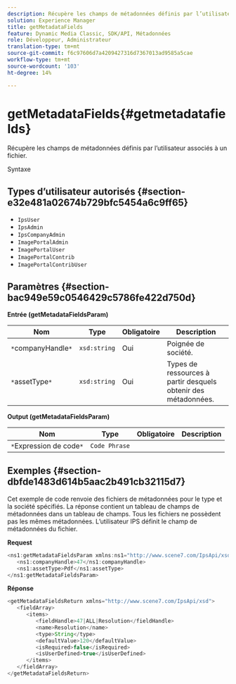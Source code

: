 ```yaml
---
description: Récupère les champs de métadonnées définis par l’utilisateur associés à un fichier.
solution: Experience Manager
title: getMetadataFields
feature: Dynamic Media Classic, SDK/API, Métadonnées
role: Développeur, Administrateur
translation-type: tm+mt
source-git-commit: f6c97606d7a4209427316d7367013ad9585a5cae
workflow-type: tm+mt
source-wordcount: '103'
ht-degree: 14%

---
```



# getMetadataFields{#getmetadatafields}

Récupère les champs de métadonnées définis par l’utilisateur associés à un fichier.

Syntaxe

## Types d’utilisateur autorisés {#section-e32e481a02674b729bfc5454a6c9ff65}

* `IpsUser`
* `IpsAdmin`
* `IpsCompanyAdmin`
* `ImagePortalAdmin`
* `ImagePortalUser`
* `ImagePortalContrib`
* `ImagePortalContribUser`

## Paramètres {#section-bac949e59c0546429c5786fe422d750d}

**Entrée (getMetadataFieldsParam)**

| Nom | Type | Obligatoire | Description |
|---|---|---|---|
| `*`companyHandle`*` | `xsd:string` | Oui | Poignée de société. |
| `*`assetType`*` | `xsd:string` | Oui | Types de ressources à partir desquels obtenir des métadonnées. |

**Output (getMetadataFieldsParam)**

| Nom | Type | Obligatoire | Description |
|---|---|---|---|
| `*`Expression de code`*` | `Code Phrase` |  |  |

## Exemples {#section-dbfde1483d614b5aac2b491cb32115d7}

Cet exemple de code renvoie des fichiers de métadonnées pour le type et la société spécifiés. La réponse contient un tableau de champs de métadonnées dans un tableau de champs. Tous les fichiers ne possèdent pas les mêmes métadonnées. L’utilisateur IPS définit le champ de métadonnées du fichier.

**Request**

```java
<ns1:getMetadataFieldsParam xmlns:ns1="http://www.scene7.com/IpsApi/xsd">
   <ns1:companyHandle>47</ns1:companyHandle>
   <ns1:assetType>Pdf</ns1:assetType>
</ns1:getMetadataFieldsParam>
```

**Réponse**

```java
<getMetadataFieldsReturn xmlns="http://www.scene7.com/IpsApi/xsd">
   <fieldArray>
      <items>
         <fieldHandle>47|ALL|Resolution</fieldHandle>
         <name>Resolution</name>
         <type>String</type>
         <defaultValue>120</defaultValue>
         <isRequired>false</isRequired>
         <isUserDefined>true</isUserDefined>
      </items>
   </fieldArray>
</getMetadataFieldsReturn>
```

